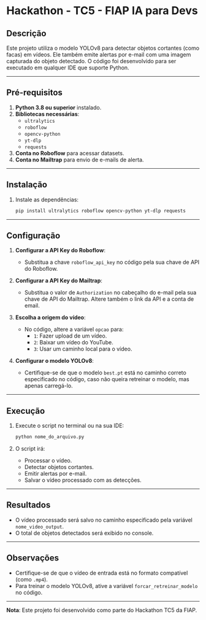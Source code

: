 # Hackathon - TC5 - FIAP IA para Devs

## Descrição
Este projeto utiliza o modelo YOLOv8 para detectar objetos cortantes (como facas) em vídeos. Ele também emite alertas por e-mail com uma imagem capturada do objeto detectado. O código foi desenvolvido para ser executado em qualquer IDE que suporte Python.

---

## Pré-requisitos

1. **Python 3.8 ou superior** instalado.
2. **Bibliotecas necessárias**:
   - `ultralytics`
   - `roboflow`
   - `opencv-python`
   - `yt-dlp`
   - `requests`
3. **Conta no Roboflow** para acessar datasets.
4. **Conta no Mailtrap** para envio de e-mails de alerta.

---

## Instalação

1. Instale as dependências:
   ```bash
   pip install ultralytics roboflow opencv-python yt-dlp requests
   ```

---

## Configuração

1. **Configurar a API Key do Roboflow**:
   - Substitua a chave `roboflow_api_key` no código pela sua chave de API do Roboflow.

2. **Configurar a API Key do Mailtrap**:
   - Substitua o valor de `Authorization` no cabeçalho do e-mail pela sua chave de API do Mailtrap. Altere também o link da API e a conta de email.

3. **Escolha a origem do vídeo**:
   - No código, altere a variável `opcao` para:
     - `1`: Fazer upload de um vídeo.
     - `2`: Baixar um vídeo do YouTube.
     - `3`: Usar um caminho local para o vídeo.

4. **Configurar o modelo YOLOv8**:
   - Certifique-se de que o modelo `best.pt` está no caminho correto especificado no código, caso não queira retreinar o modelo, mas apenas carregá-lo.

---

## Execução

1. Execute o script no terminal ou na sua IDE:
   ```bash
   python nome_do_arquivo.py
   ```

2. O script irá:
   - Processar o vídeo.
   - Detectar objetos cortantes.
   - Emitir alertas por e-mail.
   - Salvar o vídeo processado com as detecções.

---

## Resultados

- O vídeo processado será salvo no caminho especificado pela variável `nome_video_output`.
- O total de objetos detectados será exibido no console.

---

## Observações

- Certifique-se de que o vídeo de entrada está no formato compatível (como `.mp4`).
- Para treinar o modelo YOLOv8, ative a variável `forcar_retreinar_modelo` no código.

---

**Nota**: Este projeto foi desenvolvido como parte do Hackathon TC5 da FIAP.